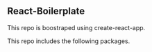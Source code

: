 
## React-Boilerplate ##

This repo is boostraped using create-react-app.

This repo includes the following packages.

